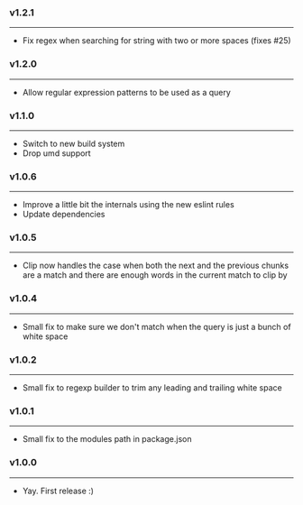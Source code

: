 ### v1.2.1

---

- Fix regex when searching for string with two or more spaces (fixes #25)

### v1.2.0

---

- Allow regular expression patterns to be used as a query

### v1.1.0

---

- Switch to new build system
- Drop umd support

### v1.0.6

---

- Improve a little bit the internals using the new eslint rules
- Update dependencies

### v1.0.5

---

- Clip now handles the case when both the next and the previous chunks are a match and there are enough words in the current match to clip by

### v1.0.4

---

- Small fix to make sure we don't match when the query is just a bunch of white space

### v1.0.2

---

- Small fix to regexp builder to trim any leading and trailing white space

### v1.0.1

---

- Small fix to the modules path in package.json

### v1.0.0

---

- Yay. First release :)

